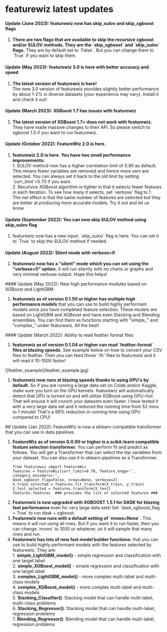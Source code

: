 # featurewiz latest updates
#### Update (June 2023): featurewiz now has skip_sulov and skip_xgboost flags
<ol>
<li><b>There are two flags that are available to skip the recursive xgboost and/or SULOV methods. They are the `skip_xgboost` and `skip_sulov` flags.</b> They are by default set to `False`. But you can change them to `True` if you want to skip them.
</ol>

#### Update (May 2023): featurewiz 3.0 is here with better accuracy and speed
<ol>
<li><b>The latest version of featurewiz is here!</li> </b> The new 3.0 version of featurewiz provides slightly better performance by about 1-2% in diverse datasets (your experience may vary). Install it and check it out!
</ol>

#### Update (March 2023): XGBoost 1.7 has issues with featurewiz
<ol>
<li><b>The latest version of XGBoost 1.7+ does not work with featurewiz.</li> </b>
 They have made massive changes to their API. So please switch to xgboost 1.5 if you want to run featurewiz.</ol>
</ol>

#### Update (October 2022): FeatureWiz 2.0 is here. 
<ol>
<li><b>featurewiz 2.0 is here. You have two small performance improvements:</li> </b>
1. SULOV method now has a higher correlation limit of 0.90 as default. This means fewer variables are removed and hence more vars are selected. You can always set it back to the old limit by setting `corr_limit`=0.70 if you want.
<br>
2. Recursive XGBoost algorithm is tighter in that it selects fewer features in each iteration. To see how many it selects, set `verbose` flag to 1. <br>
The net effect is that the same number of features are selected but they are better at producing more accurate models. Try it out and let us know. 
</ol>

#### Update (September 2022): You can now skip SULOV method using skip_sulov flag
<ol>
<li>featurewiz now has a new input: `skip_sulov` flag is here. You can set it to `True` to skip the SULOV method if needed.</li>
</ol>

#### Update (August 2022): Silent mode with verbose=0
<ol>
<li><b>featurewiz now has a "silent" mode which you can set using the "verbose=0" option.</b> It will run silently with no charts or graphs and very minimal verbose output. Hope this helps!<br></li>
</ol>
#### Update (May 2022): New high performance modules based on XGBoost and LightGBM
<ol>
<li><b>featurewiz as of version 0.1.50 or higher has multiple high performance models</b> that you can use to build highly performant models once you have completed feature selection. These models are based on LightGBM and XGBoost and have even Stacking and Blending ensembles. You can find them as functions starting with "simple_" and "complex_" under featurewiz. All the best!<br></li>
</ol>
#### Update (March 2022): Ability to read feather format files
<ol>
<li><b>featurewiz as of version 0.1.04 or higher can read `feather-format` files at blazing speeds.</b> See example below on how to convert your CSV files to feather. Then you can feed those '.ftr' files to featurewiz and it will read it 10-100X faster!<br></li>
</ol>
![feather_example](feather_example.jpg)
<ol>
<li><b>featurewiz now runs at blazing speeds thanks to using GPU's by default.</b> So if you are running a large data set on Colab and/or Kaggle, make sure you turn on the GPU kernels. featurewiz will automatically detect that GPU is turned on and will utilize XGBoost using GPU-hist. That will ensure it will crunch your datasets even faster. I have tested it with a very large data set and it reduced the running time from 52 mins to 1 minute! That's a 98% reduction in running time using GPU compared to CPU!<br></li>
</ol>
## Update (Jan 2022): FeatureWiz is now a sklearn-compatible transformer that you can use in data pipelines
<ol>
<li><b>FeatureWiz as of version 0.0.90 or higher is a scikit-learn compatible feature selection transformer.</b> You can perform fit and predict as follows. You will get a Transformer that can select the top variables from your dataset. You can also use it in sklearn pipelines as a Transformer.</li>

```
from featurewiz import FeatureWiz
features = FeatureWiz(corr_limit=0.70, feature_engg='', category_encoders='', 
dask_xgboost_flag=False, nrows=None, verbose=2)
X_train_selected = features.fit_transform(X_train, y_train)
X_test_selected = features.transform(X_test)
features.features  ### provides the list of selected features ###
```

<li><b>Featurewiz is now upgraded with XGBOOST 1.5.1 for DASK for blazing fast performance</b> even for very large data sets! Set `dask_xgboost_flag = True` to run dask + xgboost.</li>
<li><b>Featurewiz now runs with a default setting of `nrows=None`.</b> This means it will run using all rows. But if you want it to run faster, then you can change `nrows` to 1000 or whatever, so it will sample that many rows and run.</li>
<li><b>Featurewiz has lots of new fast model builder functions:</b> that you can use to build highly performant models with the features selected by featurewiz. They are:<br>
1. <b>simple_LightGBM_model()</b> - simple regression and classification with one target label<br>
2. <b>simple_XGBoost_model()</b> - simple regression and classification with one target label<br>
3. <b>complex_LightGBM_model()</b> - more complex multi-label and multi-class models<br>
4. <b>complex_XGBoost_model()</b> - more complex multi-label and multi-class models<br>
5. <b>Stacking_Classifier()</b>: Stacking model that can handle multi-label, multi-class problems<br>
6. <b>Stacking_Regressor()</b>: Stacking model that can handle multi-label, regression problems<br>
7. <b>Blending_Regressor()</b>: Blending model that can handle multi-label, regression problems<br></li>
</ol>

